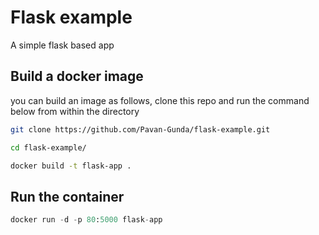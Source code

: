 # Flask example

A simple flask based app 
## Build a docker image 

you can build an image as follows, clone this repo and run the command below from within the directory 


```bash
git clone https://github.com/Pavan-Gunda/flask-example.git

cd flask-example/ 

docker build -t flask-app . 
```

## Run the container 

```python
docker run -d -p 80:5000 flask-app 
```


